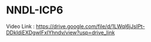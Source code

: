 # NNDL-ICP6
Video Link : https://drive.google.com/file/d/1LWql6jJsIPt-DDkldiEXDgwIFxIYhndv/view?usp=drive_link
